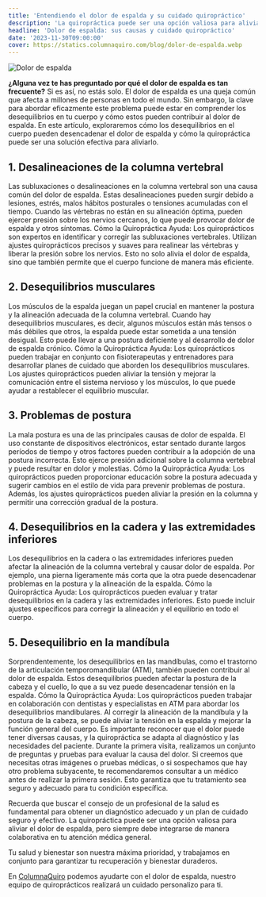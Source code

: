 ```yaml
---
title: 'Entendiendo el dolor de espalda y su cuidado quiropráctico'
description: 'La quiropráctica puede ser una opción valiosa para aliviar el dolor de espalda, que afecta a millones de personas en todo el mundo.'
headline: 'Dolor de espalda: sus causas y cuidado quiropráctico'
date: '2023-11-30T09:00:00'
cover: https://statics.columnaquiro.com/blog/dolor-de-espalda.webp
---
```

![Dolor de espalda](https://statics.columnaquiro.com/blog/dolor-de-espalda.webp)

**¿Alguna vez te has preguntado por qué el dolor de espalda es tan frecuente?** Si es así, no estás solo. El dolor de espalda es una queja común que afecta a millones de personas en todo el mundo. Sin embargo, la clave para abordar eficazmente este problema puede estar en comprender los desequilibrios en tu cuerpo y cómo estos pueden contribuir al dolor de espalda. En este artículo, exploraremos cómo los desequilibrios en el cuerpo pueden desencadenar el dolor de espalda y cómo la quiropráctica puede ser una solución efectiva para aliviarlo.
## 1. Desalineaciones de la columna vertebral
   Las subluxaciones o desalineaciones en la columna vertebral son una causa común del dolor de espalda. Estas desalineaciones pueden surgir debido a lesiones, estrés, malos hábitos posturales o tensiones acumuladas con el tiempo. Cuando las vértebras no están en su alineación óptima, pueden ejercer presión sobre los nervios cercanos, lo que puede provocar dolor de espalda y otros síntomas.
   Cómo la Quiropráctica Ayuda: Los quiroprácticos son expertos en identificar y corregir las subluxaciones vertebrales. Utilizan ajustes quiroprácticos precisos y suaves para realinear las vértebras y liberar la presión sobre los nervios. Esto no solo alivia el dolor de espalda, sino que también permite que el cuerpo funcione de manera más eficiente.
## 2. Desequilibrios musculares
   Los músculos de la espalda juegan un papel crucial en mantener la postura y la alineación adecuada de la columna vertebral. Cuando hay desequilibrios musculares, es decir, algunos músculos están más tensos o más débiles que otros, la espalda puede estar sometida a una tensión desigual. Esto puede llevar a una postura deficiente y al desarrollo de dolor de espalda crónico.
   Cómo la Quiropráctica Ayuda: Los quiroprácticos pueden trabajar en conjunto con fisioterapeutas y entrenadores para desarrollar planes de cuidado que aborden los desequilibrios musculares. Los ajustes quiroprácticos pueden aliviar la tensión y mejorar la comunicación entre el sistema nervioso y los músculos, lo que puede ayudar a restablecer el equilibrio muscular.
## 3. Problemas de postura
   La mala postura es una de las principales causas de dolor de espalda. El uso constante de dispositivos electrónicos, estar sentado durante largos períodos de tiempo y otros factores pueden contribuir a la adopción de una postura incorrecta. Esto ejerce presión adicional sobre la columna vertebral y puede resultar en dolor y molestias.
   Cómo la Quiropráctica Ayuda: Los quiroprácticos pueden proporcionar educación sobre la postura adecuada y sugerir cambios en el estilo de vida para prevenir problemas de postura. Además, los ajustes quiroprácticos pueden aliviar la presión en la columna y permitir una corrección gradual de la postura.
## 4. Desequilibrios en la cadera y las extremidades inferiores
   Los desequilibrios en la cadera o las extremidades inferiores pueden afectar la alineación de la columna vertebral y causar dolor de espalda. Por ejemplo, una pierna ligeramente más corta que la otra puede desencadenar problemas en la postura y la alineación de la espalda. Cómo la Quiropráctica Ayuda: Los quiroprácticos pueden evaluar y tratar desequilibrios en la cadera y las extremidades inferiores. Esto puede incluir ajustes específicos para corregir la alineación y el equilibrio en todo el cuerpo.
## 5. Desequilibrio en la mandíbula
   Sorprendentemente, los desequilibrios en las mandíbulas, como el trastorno de la articulación temporomandibular (ATM), también pueden contribuir al dolor de espalda. Estos desequilibrios pueden afectar la postura de la cabeza y el cuello, lo que a su vez puede desencadenar tensión en la espalda.
   Cómo la Quiropráctica Ayuda: Los quiroprácticos pueden trabajar en colaboración con dentistas y especialistas en ATM para abordar los desequilibrios mandibulares. Al corregir la alineación de la mandíbula y la postura de la cabeza, se puede aliviar la tensión en la espalda y mejorar la función general del cuerpo.
   Es importante reconocer que el dolor puede tener diversas causas, y la quiropráctica se adapta al diagnóstico y las necesidades del paciente. Durante la primera visita, realizamos un conjunto de preguntas y pruebas para evaluar la causa del dolor. Si creemos que necesitas otras imágenes o pruebas médicas, o si sospechamos que hay otro problema subyacente, te recomendaremos consultar a un médico antes de realizar la primera sesión. Esto garantiza que tu tratamiento sea seguro y adecuado para tu condición específica.
   
Recuerda que buscar el consejo de un profesional de la salud es fundamental para obtener un diagnóstico adecuado y un plan de cuidado seguro y efectivo.
   La quiropráctica puede ser una opción valiosa para aliviar el dolor de espalda, pero siempre debe integrarse de manera colaborativa en tu atención médica general.
   
Tu salud y bienestar son nuestra máxima prioridad, y trabajamos en conjunto para garantizar tu recuperación y bienestar duraderos.
   

En [ColumnaQuiro](https://columnaquiro.com) podemos ayudarte con el dolor de espalda, nuestro equipo de quiroprácticos realizará un cuidado personalizo para ti.
